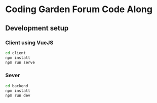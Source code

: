 # Coding Garden Forum Code Along

## Development setup

### Client using VueJS

```sh
cd client
npm install
npm run serve
```

### Sever

```sh
cd backend
npm install
npm run dev
```
